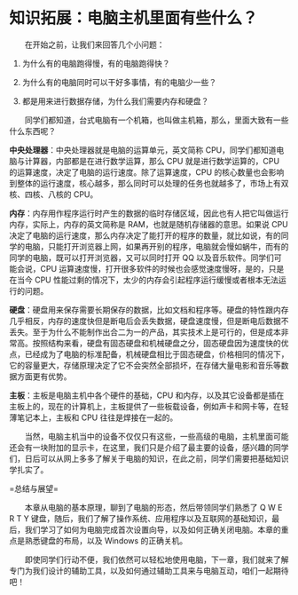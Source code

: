 # 知识拓展：电脑主机里面有些什么？

　　在开始之前，让我们来回答几个小问题：

1. 为什么有的电脑跑得慢，有的电脑跑得快？

2. 为什么有的电脑同时可以干好多事情，有的电脑少一些？

3. 都是用来进行数据存储，为什么我们需要内存和硬盘？

　　同学们都知道，台式电脑有一个机箱，也叫做主机箱，那么，里面大致有一些什么东西呢？

**中央处理器**：中央处理器就是电脑的运算单元，英文简称 CPU，同学们都知道电脑与计算器，内部都是在进行数学运算，那么 CPU 就是进行数学运算的，CPU 的运算速度，决定了电脑的运行速度。除了运算速度，CPU 的核心数量也会影响到整体的运行速度，核心越多，那么同时可以处理的任务也就越多了，市场上有双核、四核、八核的 CPU。

**内存**：内存用作程序运行时产生的数据的临时存储区域，因此也有人把它叫做运行内存，实际上，内存的英文简称是 RAM，也就是随机存储器的意思。如果说 CPU 决定了电脑的运行速度，那么内存决定了能打开的程序的数量，就比如说，有的同学的电脑，只能打开浏览器上网，如果再开别的程序，电脑就会慢如蜗牛，而有的同学的电脑，既可以打开浏览器，又可以同时打开 QQ 以及音乐软件。同学们可能会说，CPU 运算速度慢，打开很多软件的时候也会感觉速度慢呀，是的，只是在当今 CPU 性能过剩的情况下，太少的内存会引起程序运行缓慢或者根本无法运行的问题。

**硬盘**：硬盘用来保存需要长期保存的数据，比如文档和程序等。硬盘的特性跟内存几乎相反，内存的速度快但是断电后会丢失数据，硬盘速度慢，但是断电后数据不丢失。至于为什么不能制作出合二为一的产品，其实技术上是可行的，但是成本非常高。按照结构来看，硬盘有固态硬盘和机械硬盘之分，固态硬盘因为速度快的优点，已经成为了电脑的标准配备，机械硬盘相比于固态硬盘，价格相同的情况下，它的容量更大，存储原理决定了它不会突然全部损坏，在存储大量电影和音乐等数据方面更有优势。

**主板**：主板是电脑主机中各个硬件的基础，CPU 和内存，以及其它设备都是插在主板上的，现在的计算机上，主板提供了一些板载设备，例如声卡和网卡等，在轻薄笔记本上，主板和 CPU 往往是焊接在一起的。

　　当然，电脑主机当中的设备不仅仅只有这些，一些高级的电脑，主机里面可能还会有一块附加的显示卡，在这里，我们只是介绍了最主要的设备，感兴趣的同学们，日后可以从网上多多了解关于电脑的知识，在此之前，同学们需要把基础知识学扎实了。

=总结与展望=

　　本章从电脑的基本原理，聊到了电脑的形态，然后带领同学们熟悉了 Q W E R T Y 键盘，随后，我们了解了操作系统、应用程序以及互联网的基础知识，最后，我们学习了如何为电脑完成首次设置向导，以及如何正确关闭电脑。本章的重点是熟悉键盘的布局，以及 Windows 的正确关机。

　　即使同学们行动不便，我们依然可以轻松地使用电脑，下一章，我们就来了解专门为我们设计的辅助工具，以及如何通过辅助工具来与电脑互动，咱们一起期待吧！
